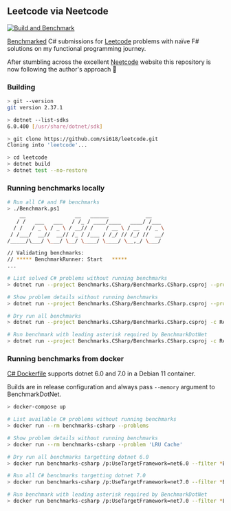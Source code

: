 ## Leetcode via Neetcode
[![Build and Benchmark](https://github.com/si618/leetcode/actions/workflows/workflow.yml/badge.svg)](https://github.com/si618/leetcode/actions/workflows/workflow.yml)

[Benchmarked](https://si618.github.io/leetcode/dev/bench) C# submissions for [Leetcode](https://leetcode.com) problems with naïve F# solutions on my functional programming journey.

After stumbling across the excellent [Neetcode](https://neetcode.io) website this repository is now following the author's approach 🙇‍
### Building

``` bash
> git --version
git version 2.37.1

> dotnet --list-sdks
6.0.400 [/usr/share/dotnet/sdk]

> git clone https://github.com/si618/leetcode.git
Cloning into 'leetcode'...

> cd leetcode
> dotnet build
> dotnet test --no-restore

```

### Running benchmarks locally

``` bash
# Run all C# and F# benchmarks
> ./Benchmark.ps1
    __                __   ______            __
   / /   ___   ___   / /_ / ____/____   ____/ /___
  / /   / _ \ / _ \ / __// /    / __ \ / __  // _ \
 / /___/  __//  __// /_ / /___ / /_/ // /_/ //  __/
/_____/\___/ \___/ \__/ \____/ \____/ \__,_/ \___/

// Validating benchmarks:
// ***** BenchmarkRunner: Start   *****
...

# List solved C# problems without running benchmarks
> dotnet run --project Benchmarks.CSharp/Benchmarks.CSharp.csproj --problems

# Show problem details without running benchmarks
> dotnet run --project Benchmarks.CSharp/Benchmarks.CSharp.csproj --problem 'LRU Cache'

# Dry run all benchmarks
> dotnet run --project Benchmarks.CSharp/Benchmarks.CSharp.csproj -c Release --filter *Benchmarks* --job Dry

# Run benchmark with leading asterisk required by BenchmarkDotNet
> dotnet run --project Benchmarks.CSharp/Benchmarks.CSharp.csproj -c Release --filter *LRUCache --memory
```

### Running benchmarks from docker

[C# Dockerfile](https://github.com/si618/leetcode/blob/main/Benchmarks.CSharp/Dockerfile) supports dotnet 6.0 and 7.0 in a Debian 11 container.

Builds are in release configuration and always pass `--memory` argument to BenchmarkDotNet.

``` bash
> docker-compose up

# List available C# problems without running benchmarks
> docker run --rm benchmarks-csharp --problems

# Show problem details without running benchmarks
> docker run --rm benchmarks-csharp --problem 'LRU Cache'

# Dry run all benchmarks targetting dotnet 6.0
> docker run benchmarks-csharp /p:UseTargetFramework=net6.0 --filter *Benchmarks* --job Dry

# Run all C# benchmarks targetting dotnet 7.0
> docker run benchmarks-csharp /p:UseTargetFramework=net7.0 --filter *Benchmarks*

# Run benchmark with leading asterisk required by BenchmarkDotNet
> docker run benchmarks-csharp /p:UseTargetFramework=net7.0 --filter *LRUCache
```
